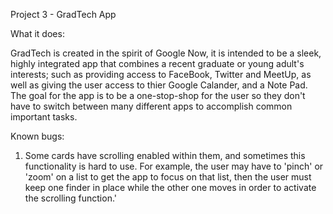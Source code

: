 Project 3 - GradTech App

What it does:

GradTech is created in the spirit of Google Now, it is intended to be a sleek, highly integrated app that combines a recent graduate or young adult's interests; such as providing access to FaceBook, Twitter and MeetUp, as well as giving the user access to thier Google Calander, and a Note Pad. The goal for the app is to be a one-stop-shop for the user so they don't have to switch between many different apps to accomplish common important tasks.

Known bugs:

1) Some cards have scrolling enabled within them, and sometimes this functionality is hard to use. For example, the user may have to 'pinch' or 'zoom' on a list to get the app to focus on that list, then the user must keep one finder in place while the other one moves in order to activate the scrolling function.'

